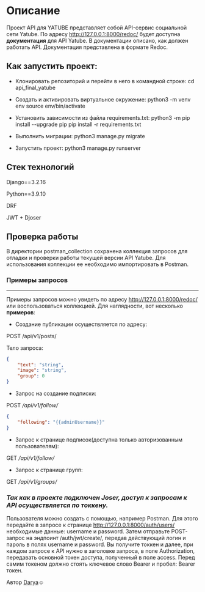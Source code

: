 # Описание
Проект API для YATUBE представляет собой API-сервис социальной сети Yatube. 
По адресу  http://127.0.0.1:8000/redoc/ будет доступна **документация** для API Yatube. В документации описано, как должен работать API. Документация представлена в формате Redoc.

## Как запустить проект:

* Клонировать репозиторий и перейти в него в командной строке:
cd api_final_yatube

* Cоздать и активировать виртуальное окружение:
python3 -m venv env
source env/bin/activate

* Установить зависимости из файла requirements.txt:
python3 -m pip install --upgrade pip
pip install -r requirements.txt

* Выполнить миграции:
python3 manage.py migrate

* Запустить проект:
python3 manage.py runserver

## Стек технологий
Django==3.2.16

Python==3.9.10

DRF

JWT + Djoser


## Проверка работы
В директории postman_collection сохранена коллекция запросов для отладки и проверки работы текущей версии API Yatube. Для использования коллекции ее необходимо импортировать в Postman.

### Примеры запросов
___
Примеры запросов можно увидеть по адресу  http://127.0.0.1:8000/redoc/ или воспользоваться коллекцией. 
  Для наглядности, вот несколько **примеров**:

* Создание публикации осуществляется по адресу:

POST /api/v1/posts/

Тело запроса:
```json
{
    "text": "string",
    "image": "string",
    "group": 0
}
```

* Запрос на создание подписки:

POST */api/v1/follow/*
```json
{
    "following": "{{adminUsername}}"
}
```

* Запрос к странице подписок(доступна только авторизованным пользователям):

GET */api/v1/follow/*

* Запрос к странице групп:

GET */api/v1/groups/*

### *Так как в проекте подключен Joser, доступ к запросам к API осуществляется по токкену.*
Пользователя можно создать с помощью, например Postman. Для этого передайте в запросе к странице http://127.0.0.1:8000/auth/users/ необходимые данные: username и password.
Затем отправьте POST-запрос на эндпоинт /auth/jwt/create/, передав действующий логин и пароль в полях username и password. Вы получите токкен и далее, при каждом запросе к API нужно в заголовке запроса, в поле Authorization, передавать основной токен доступа, полученный в поле access. Перед самим токеном должно стоять ключевое слово Bearer и пробел: Bearer токен.

Автор [Darya](https://github.com/PopkovaDar):relaxed:
